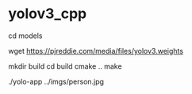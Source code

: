 # yolov3_cpp
cd models 

wget https://pjreddie.com/media/files/yolov3.weights 

mkdir build
cd build
cmake ..
make

./yolo-app ../imgs/person.jpg
